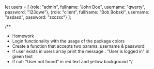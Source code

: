 let users = [
    {role: "admin", fullname: "John Doe", username: "qwerty", password: "123qwe"}, 
    {role: "client", fullName: "Bob Bobski", username: "asdasd", password: "zxczxc"}
];

/**
 * Homework
 * Login functionality with the usage of the package colors
 * Create a function that accepts two params: username & password
 * If user exists in users array print the message : "User is logged in" in green text
 * If not: "User not found" in red text and yellow background
 */
